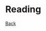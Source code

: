 <div class="page-header">
  <h1>Reading</h1>
  <a href="/electrical/" class="home-button">Back</a>
</div>